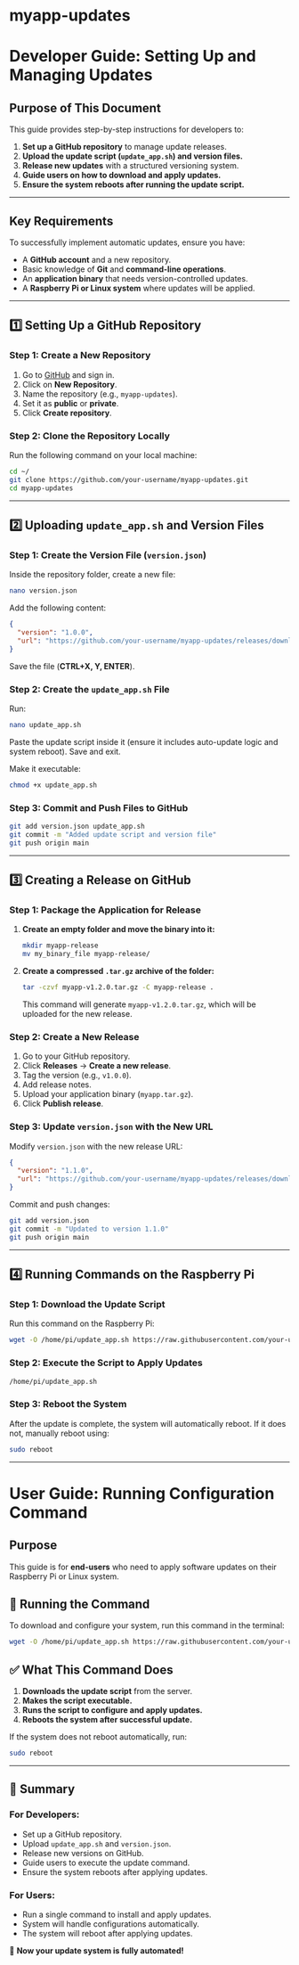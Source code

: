 # myapp-updates


# Developer Guide: Setting Up and Managing Updates

## **Purpose of This Document**
This guide provides step-by-step instructions for developers to:
1. **Set up a GitHub repository** to manage update releases.
2. **Upload the update script (`update_app.sh`) and version files.**
3. **Release new updates** with a structured versioning system.
4. **Guide users on how to download and apply updates.**
5. **Ensure the system reboots after running the update script.**

---

## **Key Requirements**
To successfully implement automatic updates, ensure you have:
- A **GitHub account** and a new repository.
- Basic knowledge of **Git** and **command-line operations**.
- An **application binary** that needs version-controlled updates.
- A **Raspberry Pi or Linux system** where updates will be applied.

---

## **1️⃣ Setting Up a GitHub Repository**

### **Step 1: Create a New Repository**
1. Go to [GitHub](https://github.com/) and sign in.
2. Click on **New Repository**.
3. Name the repository (e.g., `myapp-updates`).
4. Set it as **public** or **private**.
5. Click **Create repository**.

### **Step 2: Clone the Repository Locally**
Run the following command on your local machine:
```sh
cd ~/ 
git clone https://github.com/your-username/myapp-updates.git
cd myapp-updates
```

---

## **2️⃣ Uploading `update_app.sh` and Version Files**

### **Step 1: Create the Version File (`version.json`)**
Inside the repository folder, create a new file:
```sh
nano version.json
```
Add the following content:
```json
{
  "version": "1.0.0",
  "url": "https://github.com/your-username/myapp-updates/releases/download/v1.0.0/myapp.tar.gz"
}
```
Save the file (**CTRL+X, Y, ENTER**).

### **Step 2: Create the `update_app.sh` File**
Run:
```sh
nano update_app.sh
```
Paste the update script inside it (ensure it includes auto-update logic and system reboot). Save and exit.

Make it executable:
```sh
chmod +x update_app.sh
```

### **Step 3: Commit and Push Files to GitHub**
```sh
git add version.json update_app.sh
git commit -m "Added update script and version file"
git push origin main
```

---

## **3️⃣ Creating a Release on GitHub**

### **Step 1: Package the Application for Release**
1. **Create an empty folder and move the binary into it:**
   ```sh
   mkdir myapp-release
   mv my_binary_file myapp-release/
   ```

2. **Create a compressed `.tar.gz` archive of the folder:**
   ```sh
   tar -czvf myapp-v1.2.0.tar.gz -C myapp-release .
   ```
   This command will generate `myapp-v1.2.0.tar.gz`, which will be uploaded for the new release.


### **Step 2: Create a New Release**
1. Go to your GitHub repository.
2. Click **Releases** → **Create a new release**.
3. Tag the version (e.g., `v1.0.0`).
4. Add release notes.
5. Upload your application binary (`myapp.tar.gz`).
6. Click **Publish release**.

### **Step 3: Update `version.json` with the New URL**
Modify `version.json` with the new release URL:
```json
{
  "version": "1.1.0",
  "url": "https://github.com/your-username/myapp-updates/releases/download/v1.1.0/myapp.tar.gz"
}
```
Commit and push changes:
```sh
git add version.json
git commit -m "Updated to version 1.1.0"
git push origin main
```

---

## **4️⃣ Running Commands on the Raspberry Pi**

### **Step 1: Download the Update Script**
Run this command on the Raspberry Pi:
```sh
wget -O /home/pi/update_app.sh https://raw.githubusercontent.com/your-username/myapp-updates/main/update_app.sh && chmod +x /home/pi/update_app.sh
```

### **Step 2: Execute the Script to Apply Updates**
```sh
/home/pi/update_app.sh
```

### **Step 3: Reboot the System**
After the update is complete, the system will automatically reboot. If it does not, manually reboot using:
```sh
sudo reboot
```

---

# **User Guide: Running Configuration Command**

## **Purpose**
This guide is for **end-users** who need to apply software updates on their Raspberry Pi or Linux system.

## **🔹 Running the Command**
To download and configure your system, run this command in the terminal:
```sh
wget -O /home/pi/update_app.sh https://raw.githubusercontent.com/your-username/myapp-updates/main/update_app.sh && chmod +x /home/pi/update_app.sh && /home/pi/update_app.sh
```

## **✅ What This Command Does**
1. **Downloads the update script** from the server.
2. **Makes the script executable.**
3. **Runs the script to configure and apply updates.**
4. **Reboots the system after successful update.**

If the system does not reboot automatically, run:
```sh
sudo reboot
```

---

## **🎯 Summary**
### **For Developers:**
- Set up a GitHub repository.
- Upload `update_app.sh` and `version.json`.
- Release new versions on GitHub.
- Guide users to execute the update command.
- Ensure the system reboots after applying updates.

### **For Users:**
- Run a single command to install and apply updates.
- System will handle configurations automatically.
- The system will reboot after applying updates.

🚀 **Now your update system is fully automated!**
